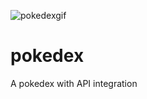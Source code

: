 ![pokedexgif](https://user-images.githubusercontent.com/98055348/186996398-e7b687f5-edde-4662-8e26-e31d505cd7c3.gif)

# pokedex
A pokedex with API integration

